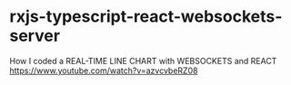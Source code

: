 # rxjs-typescript-react-websockets-server
How I coded a REAL-TIME LINE CHART with WEBSOCKETS and REACT
https://www.youtube.com/watch?v=azvcvbeRZ08
